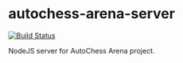 # autochess-arena-server
[![Build Status](https://travis-ci.com/risenforces/autochess-arena-server.svg?token=KoQZQxDeRhEko9uqpjmB&branch=master)](https://travis-ci.com/risenforces/autochess-arena-server)

NodeJS server for AutoChess Arena project.